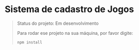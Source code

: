 <h1>Sistema de cadastro de Jogos</h1>

> Status do projeto: Em desenvolvimento
>
> Para rodar ese projeto na sua máquina, por favor digite:
>
> ```
> npm install
> ```  	
